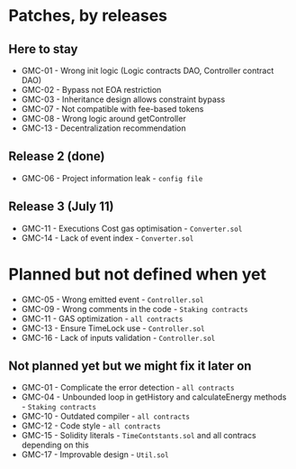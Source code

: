 # Patches, by releases

## Here to stay

- GMC-01 - Wrong init logic (Logic contracts DAO, Controller contract DAO)
- GMC-02 - Bypass not EOA restriction
- GMC-03 - Inheritance design allows constraint bypass
- GMC-07 - Not compatible with fee-based tokens
- GMC-08 - Wrong logic around getController
- GMC-13 - Decentralization recommendation

## Release 2 (done)

- GMC-06 - Project information leak - `config file`

## Release 3 (July 11)

- GMC-11 - Executions Cost gas optimisation - `Converter.sol`
- GMC-14 - Lack of event index - `Converter.sol`

# Planned but not defined when yet

- GMC-05 - Wrong emitted event - `Controller.sol`
- GMC-09 - Wrong comments in the code - `Staking contracts`
- GMC-11 - GAS optimization - `all contracts`
- GMC-13 - Ensure TimeLock use - `Controller.sol`
- GMC-16 - Lack of inputs validation - `Controller.sol`

## Not planned yet but we might fix it later on

- GMC-01 - Complicate the error detection - `all contracts`
- GMC-04 - Unbounded loop in getHistory and calculateEnergy methods - `Staking contracts`
- GMC-10 - Outdated compiler - `all contracts`
- GMC-12 - Code style - `all contracts`
- GMC-15 - Solidity literals - `TimeContstants.sol` and all contracs depending on this
- GMC-17 - Improvable design - `Util.sol`
